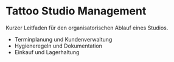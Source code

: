 # Tattoo Studio Management

Kurzer Leitfaden für den organisatorischen Ablauf eines Studios.

- Terminplanung und Kundenverwaltung
- Hygieneregeln und Dokumentation
- Einkauf und Lagerhaltung
